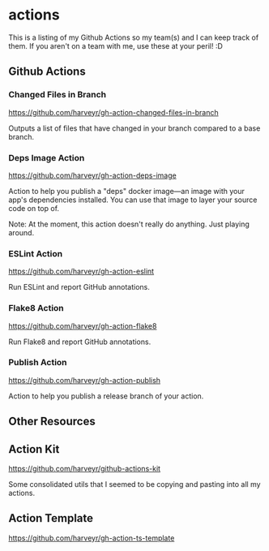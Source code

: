 # actions

This is a listing of my Github Actions so my team(s) and I can keep track of them. If you aren't on a team with me, use these at your peril! :D

## Github Actions


### Changed Files in Branch

https://github.com/harveyr/gh-action-changed-files-in-branch

Outputs a list of files that have changed in your branch compared to a base branch.

### Deps Image Action

https://github.com/harveyr/gh-action-deps-image

Action to help you publish a "deps" docker image—an image with your app's dependencies installed. You can use that image to layer your source code on top of. 

Note: At the moment, this action doesn't really do anything. Just playing around.

### ESLint Action

https://github.com/harveyr/gh-action-eslint

Run ESLint and report GitHub annotations.

### Flake8 Action

https://github.com/harveyr/gh-action-flake8

Run Flake8 and report GitHub annotations.

### Publish Action

https://github.com/harveyr/gh-action-publish

Action to help you publish a release branch of your action.

## Other Resources

## Action Kit

https://github.com/harveyr/github-actions-kit

Some consolidated utils that I seemed to be copying and pasting into all my actions.

## Action Template

https://github.com/harveyr/gh-action-ts-template





